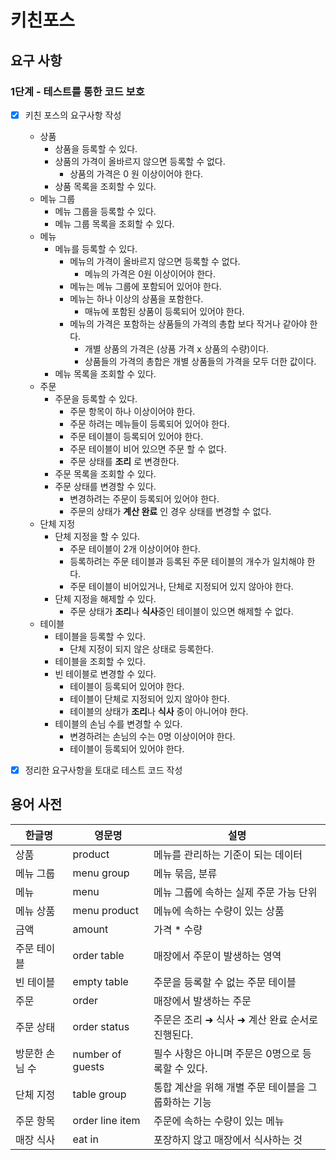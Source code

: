 # 키친포스

## 요구 사항
### 1단계 - 테스트를 통한 코드 보호
- [x] 키친 포스의 요구사항 작성
  * 상품
    * 상품을 등록할 수 있다.
    * 상품의 가격이 올바르지 않으면 등록할 수 없다.
      * 상품의 가격은 0 원 이상이어야 한다.
    * 상품 목록을 조회할 수 있다.
  * 메뉴 그룹
    * 메뉴 그룹을 등록할 수 있다.
    * 메뉴 그룹 목록을 조회할 수 있다.
  * 메뉴
    * 메뉴를 등록할 수 있다.
      * 메뉴의 가격이 올바르지 않으면 등록할 수 없다.
        * 메뉴의 가격은 0원 이상이어야 한다.
      * 메뉴는 메뉴 그룹에 포함되어 있어야 한다.
      * 메뉴는 하나 이상의 상품을 포함한다.
        * 매뉴에 포함된 상품이 등록되어 있어야 한다.
      * 메뉴의 가격은 포함하는 상품들의 가격의 총합 보다 작거나 같아야 한다.
        * 개별 상품의 가격은 (상품 가격 x 상품의 수량)이다.
        * 상품들의 가격의 총합은 개별 상품들의 가격을 모두 더한 값이다.
    * 메뉴 목록을 조회할 수 있다.
  * 주문
    * 주문을 등록할 수 있다.
      * 주문 항목이 하나 이상이어야 한다.
      * 주문 하려는 메뉴들이 등록되어 있어야 한다.
      * 주문 테이블이 등록되어 있어야 한다.
      * 주문 테이블이 비어 있으면 주문 할 수 없다.
      * 주문 상태를 **조리** 로 변경한다.
    * 주문 목록을 조회할 수 있다.
    * 주문 상태를 변경할 수 있다.
      * 변경하려는 주문이 등록되어 있어야 한다.
      * 주문의 상태가 **계산 완료** 인 경우 상태를 변경할 수 없다.
  * 단체 지정
    * 단체 지정을 할 수 있다.
      * 주문 테이블이 2개 이상이어야 한다.
      * 등록하려는 주문 테이블과 등록된 주문 테이블의 개수가 일치해야 한다.
      * 주문 테이블이 비어있거나, 단체로 지정되어 있지 않아야 한다.
    * 단체 지정을 해제할 수 있다.
      * 주문 상태가 **조리**나 **식사**중인 테이블이 있으면 해제할 수 없다.
  * 테이블
    * 테이블을 등록할 수 있다.
      * 단체 지정이 되지 않은 상태로 등록한다.
    * 테이블을 조회할 수 있다.
    * 빈 테이블로 변경할 수 있다.
      * 테이블이 등록되어 있어야 한다.
      * 테이블이 단체로 지정되어 있지 않아야 한다.
      * 테이블의 상태가 **조리**나 **식사** 중이 아니어야 한다. 
    * 테이블의 손님 수를 변경할 수 있다.
      * 변경하려는 손님의 수는 0명 이상이어야 한다.
      * 테이블이 등록되어 있어야 한다.

- [x] 정리한 요구사항을 토대로 테스트 코드 작성

## 용어 사전

| 한글명 | 영문명 | 설명 |
| --- | --- | --- |
| 상품 | product | 메뉴를 관리하는 기준이 되는 데이터 |
| 메뉴 그룹 | menu group | 메뉴 묶음, 분류 |
| 메뉴 | menu | 메뉴 그룹에 속하는 실제 주문 가능 단위 |
| 메뉴 상품 | menu product | 메뉴에 속하는 수량이 있는 상품 |
| 금액 | amount | 가격 * 수량 |
| 주문 테이블 | order table | 매장에서 주문이 발생하는 영역 |
| 빈 테이블 | empty table | 주문을 등록할 수 없는 주문 테이블 |
| 주문 | order | 매장에서 발생하는 주문 |
| 주문 상태 | order status | 주문은 조리 ➜ 식사 ➜ 계산 완료 순서로 진행된다. |
| 방문한 손님 수 | number of guests | 필수 사항은 아니며 주문은 0명으로 등록할 수 있다. |
| 단체 지정 | table group | 통합 계산을 위해 개별 주문 테이블을 그룹화하는 기능 |
| 주문 항목 | order line item | 주문에 속하는 수량이 있는 메뉴 |
| 매장 식사 | eat in | 포장하지 않고 매장에서 식사하는 것 |
